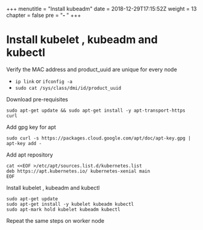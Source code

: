 +++
menutitle = "Install kubeadm"
date = 2018-12-29T17:15:52Z
weight = 13
chapter = false
pre = "<b>- </b>"
+++

# Install kubelet , kubeadm and  kubectl

Verify the MAC address and product_uuid are unique for every node

- `ip link` or `ifconfig -a`
- `sudo cat /sys/class/dmi/id/product_uuid`

Download pre-requisites
```
sudo apt-get update && sudo apt-get install -y apt-transport-https curl
```

Add gpg key for apt
```
sudo curl -s https://packages.cloud.google.com/apt/doc/apt-key.gpg | apt-key add -
```

Add apt repository
```
cat <<EOF >/etc/apt/sources.list.d/kubernetes.list
deb https://apt.kubernetes.io/ kubernetes-xenial main
EOF
```

Install kubelet , kubeadm and  kubectl
```
sudo apt-get update
sudo apt-get install -y kubelet kubeadm kubectl
sudo apt-mark hold kubelet kubeadm kubectl
```

Repeat the same steps on worker node
